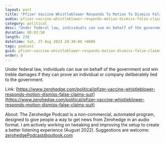 ```yaml
---
layout: post
title: "Pfizer Vaccine Whistleblower Responds To Motion To Dismiss False Claims Suit"
audio: pfizer-vaccine-whistleblower-responds-motion-dismiss-false-claims-suit-0
category: political
desc: "Under federal law, individuals can sue on behalf of the government and win treble damages if they can prove an individual or company deliberately lied to the government."
duration: 00:03:50
length: 230
datetime: Sat, 27 Aug 2022 20:30:00 +0000
tags: podcast
guid: pfizer-vaccine-whistleblower-responds-motion-dismiss-false-claims-suit-0
order: 0
---
```

Under federal law, individuals can sue on behalf of the government and win treble damages if they can prove an individual or company deliberately lied to the government.

Link: [https://www.zerohedge.com/political/pfizer-vaccine-whistleblower-responds-motion-dismiss-false-claims-suit](https://www.zerohedge.com/political/pfizer-vaccine-whistleblower-responds-motion-dismiss-false-claims-suit)

About: The Zerohedge Podcast is a non-commercial, automated program, designed to give people a way to get news from Zerohedge in an audio format.  I am actively working on tweaking and improving the setup to create a better listening experience (August 2022).  Suggestions are welcome: [zerohedgePodcast@outlook.com](mailto:zerohedgePodcast@outlook.com)